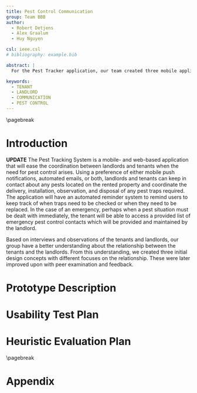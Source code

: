 ```yaml
---
title: Pest Control Communication
group: Team BBB
author:
  - Robert Detjens
  - Alex Graalum
  - Huy Nguyen

csl: ieee.csl
# bibliography: example.bib

abstract: |
  For the Pest Tracker application, our team created three mobile application designs, each focused on the communication between landlords and tenants surrounding the need for pest control. Concept 1 is directed for use by the tenant and focuses on their needs for requesting pest control services from their landlord. The first concept changed some button icons and added features suggested by student feedback. The second concept is focused on use by the landlord for communication between them and their tenants as well as keeping track of pest control appointments and saving communication logs between both parties. This design was reiterated to allow easier communication of information to the user for ease of access and lessened confusion.

keywords:
  - TENANT
  - LANDLORD
  - COMMUNICATION
  - PEST CONTROL
---
```


\pagebreak

# Introduction

**UPDATE** The Pest Tracking System is a mobile- and web-based application that will ease the coordination between landlords and tenants when the need for pest control arises. Using a preference of either mobile push notifications, automated emails, or both, landlords and tenants can keep in contact about any pests located on the rented property and coordinate the delivery, installation, observation, and disposal of any pest traps required. The application will have an automated reminder system to remind users to keep track of when traps need to be checked or when they need to be replaced. In the case of an emergency, perhaps when a pest situation must be dealt with immediately, the tenant will be able to access a provided list of emergency pest control contacts which will be provided and maintained by the landlord.

Based on interviews and observations of the tenants and landlords, our group have a better understanding about the relationship between the tenants and the landlords. From this understanding, we created three initial design concepts with different focuses on the relationship. These were later improved upon with peer examination and feedback.

# Prototype Description



# Usability Test Plan


# Heuristic Evaluation Plan



\pagebreak

# Appendix